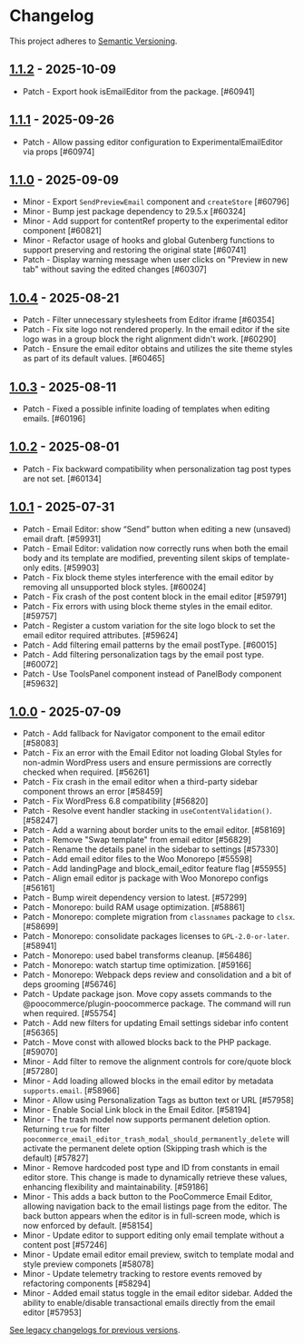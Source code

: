 # Changelog 

This project adheres to [Semantic Versioning](https://semver.org/spec/v2.0.0.html).

## [1.1.2](https://www.npmjs.com/package/@poocommerce/email-editor/v/1.1.2) - 2025-10-09 

-   Patch - Export hook isEmailEditor from the package. [#60941]

## [1.1.1](https://www.npmjs.com/package/@poocommerce/email-editor/v/1.1.1) - 2025-09-26 

-   Patch - Allow passing editor configuration to ExperimentalEmailEditor via props [#60974]

## [1.1.0](https://www.npmjs.com/package/@poocommerce/email-editor/v/1.1.0) - 2025-09-09 

-   Minor - Export `SendPreviewEmail` component and `createStore` [#60796]
-   Minor - Bump jest package dependency to 29.5.x [#60324]
-   Minor - Add support for contentRef property to the experimental editor component [#60821]
-   Minor - Refactor usage of hooks and global Gutenberg functions to support preserving and restoring the original state [#60741]
-   Patch - Display warning message when user clicks on "Preview in new tab" without saving the edited changes [#60307]

## [1.0.4](https://www.npmjs.com/package/@poocommerce/email-editor/v/1.0.4) - 2025-08-21 

-   Patch - Filter unnecessary stylesheets from Editor iframe [#60354]
-   Patch - Fix site logo not rendered properly. In the email editor if the site logo was in a group block the right alignment didn't work. [#60290]
-   Patch - Ensure the email editor obtains and utilizes the site theme styles as part of its default values. [#60465]

## [1.0.3](https://www.npmjs.com/package/@poocommerce/email-editor/v/1.0.3) - 2025-08-11 

-   Patch - Fixed a possible infinite loading of templates when editing emails. [#60196]

## [1.0.2](https://www.npmjs.com/package/@poocommerce/email-editor/v/1.0.2) - 2025-08-01 

-   Patch - Fix backward compatibility when personalization tag post types are not set. [#60134]

## [1.0.1](https://www.npmjs.com/package/@poocommerce/email-editor/v/1.0.1) - 2025-07-31 

-   Patch - Email Editor: show “Send” button when editing a new (unsaved) email draft. [#59931]
-   Patch - Email Editor: validation now correctly runs when both the email body and its template are modified, preventing silent skips of template-only edits. [#59903]
-   Patch - Fix block theme styles interference with the email editor by removing all unsupported block styles. [#60024]
-   Patch - Fix crash of the post content block in the email editor [#59791]
-   Patch - Fix errors with using block theme styles in the email editor. [#59757]
-   Patch - Register a custom variation for the site logo block to set the email editor required attributes. [#59624]
-   Patch - Add filtering email patterns by the email postType. [#60015]
-   Patch - Add filtering personalization tags by the email post type. [#60072]
-   Patch - Use ToolsPanel component instead of PanelBody component [#59632]

## [1.0.0](https://www.npmjs.com/package/@poocommerce/email-editor/v/1.0.0) - 2025-07-09 

-   Patch - Add fallback for Navigator component to the email editor [#58083]
-   Patch - Fix an error with the Email Editor not loading Global Styles for non-admin WordPress users and ensure permissions are correctly checked when required. [#56261]
-   Patch - Fix crash in the email editor when a third-party sidebar component throws an error [#58459]
-   Patch - Fix WordPress 6.8 compatibility [#56820]
-   Patch - Resolve event handler stacking in `useContentValidation()`. [#58247]
-   Patch - Add a warning about border units to the email editor. [#58169]
-   Patch - Remove "Swap template" from email editor [#56829]
-   Patch - Rename the details panel in the sidebar to settings [#57330]
-   Patch - Add email editor files to the Woo Monorepo [#55598]
-   Patch - Add landingPage and block_email_editor feature flag [#55955]
-   Patch - Align email editor js package with Woo Monorepo configs [#56161]
-   Patch - Bump wireit dependency version to latest. [#57299]
-   Patch - Monorepo: build RAM usage optimization. [#58861]
-   Patch - Monorepo: complete migration from `classnames` package to `clsx`. [#58699]
-   Patch - Monorepo: consolidate packages licenses to `GPL-2.0-or-later`. [#58941]
-   Patch - Monorepo: used babel transforms cleanup. [#56486]
-   Patch - Monorepo: watch startup time optimization. [#59166]
-   Patch - Monorepo: Webpack deps review and consolidation and a bit of deps grooming [#56746]
-   Patch - Update package json. Move copy assets commands to the @poocommerce/plugin-poocommerce package. The command will run when required. [#55754]
-   Patch - Add new filters for updating Email settings sidebar info content [#56365]
-   Patch - Move const with allowed blocks back to the PHP package. [#59070]
-   Minor - Add filter to remove the alignment controls for core/quote block [#57280]
-   Minor - Add loading allowed blocks in the email editor by metadata `supports.email`. [#58966]
-   Minor - Allow using Personalization Tags as button text or URL [#57958]
-   Minor - Enable Social Link block in the Email Editor. [#58194]
-   Minor - The trash model now supports permanent deletion option. Returning `true` for filter `poocommerce_email_editor_trash_modal_should_permanently_delete` will activate the permanent delete option (Skipping trash which is the default) [#57827]
-   Minor - Remove hardcoded post type and ID from constants in email editor store. This change is made to dynamically retrieve these values, enhancing flexibility and maintainability. [#59186]
-   Minor - This adds a back button to the PooCommerce Email Editor, allowing navigation back to the email listings page from the editor. The back button appears when the editor is in full-screen mode, which is now enforced by default. [#58154]
-   Minor - Update editor to support editing only email template without a content post [#57246]
-   Minor - Update email editor email preview, switch to template modal and style preview componets [#58078]
-   Minor - Update telemetry tracking to restore events removed by refactoring components [#58294]
-   Minor - Added email status toggle in the email editor sidebar. Added the ability to enable/disable transactional emails directly from the email editor [#57953]

[See legacy changelogs for previous versions](https://github.com/poocommerce/poocommerce/blob/68581955106947918d2b17607a01bdfdf22288a9/packages/js/email-editor/CHANGELOG.md).
